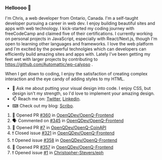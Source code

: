 ### Helloooo 👋

I'm Chris, a web developer from Ontario, Canada. I'm a self-taught developer pursuing a career in web dev. I enjoy building beautiful sites and apps with web technology.
I kick-started my coding journey with freeCodeCamp and claimed five of their certifications.  I currently working on personal projects in JavaScript, especially with React/Next.js, though I'm open to learning other languages and frameworks. I love the web platform and I'm excited by the powerful technolgies which can developers can efficiently build amazing sites and apps with. Lately I've been getting my feet wet with larger projects by contributing to https://github.com/Automattic/wp-calypso .

When I get down to coding, I enjoy the satisfaction of creating complex interaction and the eye candy of adding styles to my HTML. 

- 💬 Ask me about putting your visual design into code. I enjoy CSS, but design isn't my strength, so I'd love to implement your amazing design.
- 📫 Reach me on: [Twitter](https://twitter.com/Christo28120856), [Linkedin](https://www.linkedin.com/in/christopher-stevers-07b9a5204/).
- ⌨ Check out my blog: [Scribo](https://christopherstevers.cf).
<!--
**Christopher-Stevers/Christopher-Stevers** is a ✨ _special_ ✨ repository because its `README.md` (this file) appears on your GitHub profile.

Here are some ideas to get you started:

- 🔭 I’m currently working on ...
- 🌱 I’m currently learning ...
- 👯 I’m looking to collaborate on ...
- 🤔 I’m looking for help with ...
- 😄 Pronouns: ...
- ⚡ Fun fact: ...
-->

<!--START_SECTION:activity-->
1. 💪 Opened PR [#360](https://github.com/OpenQDev/OpenQ-Frontend/pull/360) in [OpenQDev/OpenQ-Frontend](https://github.com/OpenQDev/OpenQ-Frontend)
2. 🗣 Commented on [#345](https://github.com/OpenQDev/OpenQ-Frontend/issues/345) in [OpenQDev/OpenQ-Frontend](https://github.com/OpenQDev/OpenQ-Frontend)
3. 💪 Opened PR [#7](https://github.com/OpenQDev/OpenQ-CoinAPI/pull/7) in [OpenQDev/OpenQ-CoinAPI](https://github.com/OpenQDev/OpenQ-CoinAPI)
4. ❗️ Closed issue [#321](https://github.com/OpenQDev/OpenQ-Frontend/issues/321) in [OpenQDev/OpenQ-Frontend](https://github.com/OpenQDev/OpenQ-Frontend)
5. ❗️ Opened issue [#358](https://github.com/OpenQDev/OpenQ-Frontend/issues/358) in [OpenQDev/OpenQ-Frontend](https://github.com/OpenQDev/OpenQ-Frontend)
6. 💪 Opened PR [#357](https://github.com/OpenQDev/OpenQ-Frontend/pull/357) in [OpenQDev/OpenQ-Frontend](https://github.com/OpenQDev/OpenQ-Frontend)
7. ❗️ Opened issue [#1](https://github.com/Christopher-Stevers/eph/issues/1) in [Christopher-Stevers/eph](https://github.com/Christopher-Stevers/eph)
<!--END_SECTION:activity-->
